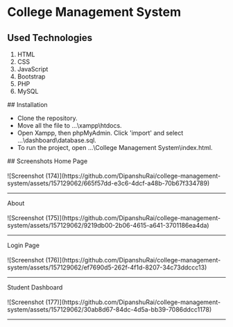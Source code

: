 # College Management System
## Used Technologies
<ol>
  <li>HTML</li>
  <li>CSS</li>
  <li>JavaScript</li>
  <li>Bootstrap</li>
  <li>PHP</li>
  <li>MySQL</li>
</ol>
## Installation
<ul>
  <li>Clone the repository.</li>
  <li>Move all the file to ...\xampp\htdocs.</li>
  <li>Open Xampp, then phpMyAdmin. Click 'import' and select ...\dashboard\database.sql.</li>
  <li>To run the project, open ...\College Management System\index.html.</li>
</ul>
## Screenshots
Home Page <br><br>
![Screenshot (174)](https://github.com/DipanshuRai/college-management-system/assets/157129062/665f57dd-e3c6-4dcf-a48b-70b67f334789)
<hr>
About <br><br>
![Screenshot (175)](https://github.com/DipanshuRai/college-management-system/assets/157129062/9219db00-2b06-4615-a641-3701186ea4da)
<hr>
Login Page <br><br>
![Screenshot (176)](https://github.com/DipanshuRai/college-management-system/assets/157129062/ef7690d5-262f-4f1d-8207-34c73ddccc13)
<hr>
Student Dashboard <br><br>
![Screenshot (177)](https://github.com/DipanshuRai/college-management-system/assets/157129062/30ab8d67-84dc-4d5a-bb39-7086ddcc1178)
<hr>